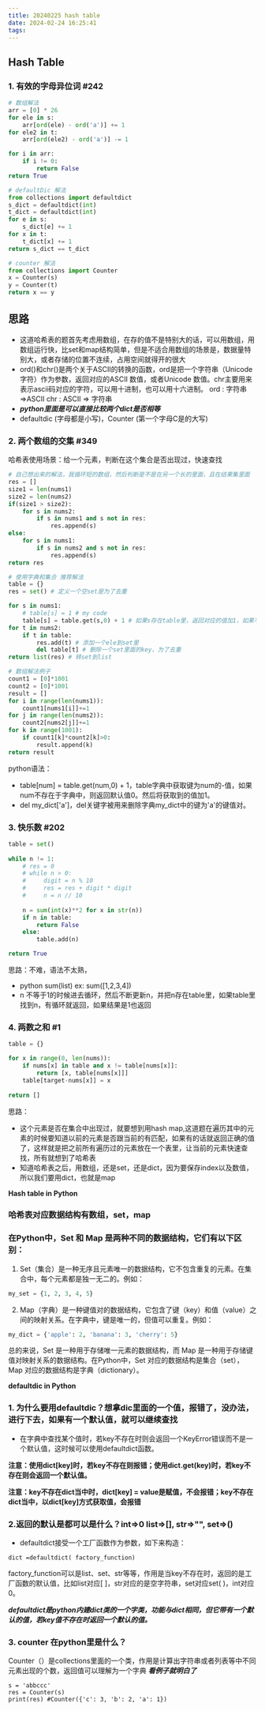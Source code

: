 ```yaml
---
title: 20240225 hash table
date: 2024-02-24 16:25:41
tags:
---
```


## Hash Table

### 1. 有效的字母异位词 #242

```python
# 数组解法
arr = [0] * 26
for ele in s:
    arr[ord(ele) - ord('a')] += 1
for ele2 in t:
    arr[ord(ele2) - ord('a')] -= 1

for i in arr:
    if i != 0:
        return False
return True

# defaultDic 解法
from collections import defaultdict
s_dict = defaultdict(int)
t_dict = defaultdict(int)
for e in s:
    s_dict[e] += 1
for x in t:
    t_dict[x] += 1
return s_dict == t_dict

# counter 解法
from collections import Counter
x = Counter(s)
y = Counter(t)
return x == y
```

## 思路
- 这道哈希表的题首先考虑用数组，在存的值不是特别大的话，可以用数组，用数组运行快，比set和map结构简单，但是不适合用数组的场景是，数据量特别大，或者存储的位置不连续，占用空间就得开的很大
- ord()和chr()是两个关于ASCII的转换的函数，ord是把一个字符串（Unicode 字符）作为参数，返回对应的ASCII 数值，或者Unicode 数值。chr主要用来表示ascii码对应的字符，可以用十进制，也可以用十六进制。
ord : 字符串=>ASCII  chr : ASCII => 字符串
- ***python里面是可以直接比较两个dict是否相等***
- defaultdic (字母都是小写)，Counter (第一个字母C是的大写)

### 2. 两个数组的交集 #349

哈希表使用场景：给一个元素，判断在这个集合是否出现过，快速查找

```python
# 自己想出来的解法，我循环短的数组，然后判断是不是在另一个长的里面，且在结果集里面
res = []
size1 = len(nums1)
size2 = len(nums2)
if(size1 > size2):
    for s in nums2:
        if s in nums1 and s not in res:
            res.append(s)
else:
    for s in nums1:
        if s in nums2 and s not in res:
            res.append(s)
return res

# 使用字典和集合 推荐解法
table = {}
res = set() # 定义一个空set是为了去重

for s in nums1:
    # table[s] = 1 # my code
    table[s] = table.get(s,0) + 1 # 如果s存在table里，返回对应的值加1，如果不存在返回默认值0加1
for t in nums2:
    if t in table:
        res.add(t) # 添加一个ele到set里
        del table[t] # 删除一个set里面的key，为了去重
return list(res) # 转set到list

# 数组解法例子
count1 = [0]*1001
count2 = [0]*1001
result = []
for i in range(len(nums1)):
    count1[nums1[i]]+=1
for j in range(len(nums2)):
    count2[nums2[j]]+=1
for k in range(1001):
    if count1[k]*count2[k]>0:
        result.append(k)
return result
```
python语法：
- table[num] = table.get(num,0) + 1，table字典中获取键为num的-值，如果num不存在于字典中，则返回默认值0。然后将获取到的值加1。
- del my_dict['a']，del关键字被用来删除字典my_dict中的键为'a'的键值对。


### 3. 快乐数 #202

```python
table = set()
        
while n != 1:
    # res = 0
    # while n > 0:
    #     digit = n % 10
    #     res = res + digit * digit
    #     n = n // 10
    
    n = sum(int(x)**2 for x in str(n))
    if n in table:
        return False
    else:
        table.add(n)

return True
```
思路：不难，语法不太熟，
- python sum(list) ex: sum([1,2,3,4])
- n 不等于1的时候进去循环，然后不断更新n，并把n存在table里，如果table里找到n，有循环就返回，如果结果是1也返回

### 4. 两数之和 #1

```python
table = {}

for x in range(0, len(nums)):
    if nums[x] in table and x != table[nums[x]]:
        return [x, table[nums[x]]]
    table[target-nums[x]] = x
    
return []  
```

思路：
- 这个元素是否在集合中出现过，就要想到用hash map,这道题在遍历其中的元素的时候要知道以前的元素是否跟当前的有匹配，如果有的话就返回正确的值了，这样就是把之前所有遍历过的元素放在一个表里，让当前的元素快速查找，所有就想到了哈希表
- 知道哈希表之后，用数组，还是set，还是dict，因为要保存index以及数值，所以我们要用dict，也就是map

**Hash table in Python**
### 哈希表对应数据结构有数组，set，map
### 在Python中，Set 和 Map 是两种不同的数据结构，它们有以下区别：

1. Set（集合）是一种无序且元素唯一的数据结构，它不包含重复的元素。在集合中，每个元素都是独一无二的。例如：

```python
my_set = {1, 2, 3, 4, 5}
```

2. Map（字典）是一种键值对的数据结构，它包含了键（key）和值（value）之间的映射关系。在字典中，键是唯一的，但值可以重复。例如：

```python
my_dict = {'apple': 2, 'banana': 3, 'cherry': 5}

```
总的来说，Set 是一种用于存储唯一元素的数据结构，而 Map 是一种用于存储键值对映射关系的数据结构。在Python中，Set 对应的数据结构是集合（set），Map 对应的数据结构是字典（dictionary）。

**defaultdic in Python**
### 1. 为什么要用defaultdic？想拿dic里面的一个值，报错了，没办法，进行下去，如果有一个默认值，就可以继续查找
- 在字典中查找某个值时，若key不存在时则会返回一个KeyError错误而不是一个默认值，这时候可以使用defaultdict函数。

**注意：使用dict[key]时，若key不存在则报错；使用dict.get(key)时，若key不存在则会返回一个默认值。**

**注意：key不存在dict当中时，dict[key] = value是赋值，不会报错；key不存在dict当中，以dict[key]方式获取值，会报错**

### 2.返回的默认是都可以是什么？int=>0 list=>[], str=>"", set=>()
- defaultdict接受一个工厂函数作为参数，如下来构造：

```
dict =defaultdict( factory_function)
```

factory_function可以是list、set、str等等，作用是当key不存在时，返回的是工厂函数的默认值，比如list对应[ ]，str对应的是空字符串，set对应set( )，int对应0。

***defaultdict是python内建dict类的一个字类，功能与dict相同，但它带有一个默认的值，若key值不存在时返回一个默认的值。***


### 3. counter 在python里是什么？
Counter（）是collections里面的一个类，作用是计算出字符串或者列表等中不同元素出现的个数，返回值可以理解为一个字典
***看例子就明白了***
```
s = 'abbccc'
res = Counter(s)
print(res) #Counter({'c': 3, 'b': 2, 'a': 1})
```